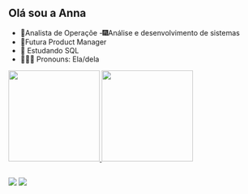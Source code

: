 ## Olá sou a Anna
- 🎈Analista de Operaçõe
-🎆Análise e desenvolvimento de sistemas
- 🧠Futura Product Manager 
- 📘 Estudando SQL
- 🙋🏼‍♀️ Pronouns: Ela/dela


<div>
 <a href="https://github.com/annaceliaarantes">
  <img height="180em" src="https://github-readme-stats.vercel.app/api?username=annaceliaarantes&show_icons=false&theme=dark&include_all_commits=true&count_private=true"/>
  <img height="180em" src="https://github-readme-stats.vercel.app/api/top-langs/?username=annaceliaarantes&layout=compact&langs_count=16&theme=dark"/>
                                         
</div>
                                         
                                         

   ##
 
<div> 

  <a href = "mailto:annaceliaarantes03@gmail.com"><img src="https://img.shields.io/badge/-Gmail-%23333?style=for-the-badge&logo=gmail&logoColor=white" target="_blank"></a>
  <a href="https://www.linkedin.com/in/anna-c%C3%A9lia-arantes-58bbbb157/" target="_blank"><img src="https://img.shields.io/badge/-LinkedIn-%230077B5?style=for-the-badge&logo=linkedin&logoColor=white" target="_blank"></a> 

 
 
</div>
